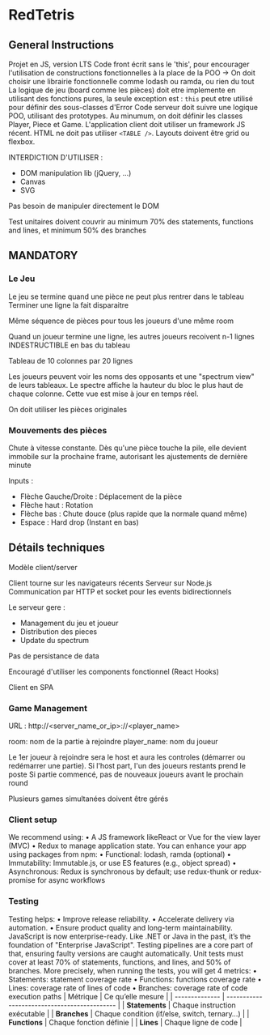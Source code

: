 # RedTetris

## General Instructions
Projet en JS, version LTS
Code front écrit sans le 'this', pour encourager l'utilisation de constructions fonctionnelles à la place de la POO -> On doit choisir une librairie fonctionnelle comme lodash ou ramda, ou rien du tout
La logique de jeu (board comme les pièces) doit etre implemente en utilisant des fonctions pures, la seule exception est : `this` peut etre utilisé pour définir des sous-classes d'Error
Code serveur doit suivre une logique POO, utilisant des prototypes. Au minumum, on doit définir les classes Player, Piece et Game.
L'application client doit utiliser un framework JS récent. HTML ne doit pas utiliser `<TABLE />`. Layouts doivent être grid ou flexbox.

INTERDICTION D'UTILISER :
- DOM manipulation lib (jQuery, ...)
- Canvas
- SVG

Pas besoin de manipuler directement le DOM

Test unitaires doivent couvrir au minimum 70% des statements, functions and lines, et minimum 50% des branches

## MANDATORY

### Le Jeu
Le jeu se termine quand une pièce ne peut plus rentrer dans le tableau
Terminer une ligne la fait disparaitre

Même séquence de pièces pour tous les joueurs d'une même room

Quand un joueur termine une ligne, les autres joueurs recoivent n-1 lignes INDESTRUCTIBLE en bas du tableau

Tableau de 10 colonnes par 20 lignes

Les joueurs peuvent voir les noms des opposants et une "spectrum view" de leurs tableaux. Le spectre affiche la hauteur du bloc le plus haut de chaque colonne. Cette vue est mise à jour en temps réel.

On doit utiliser les pièces originales

### Mouvements des pièces
Chute à vitesse constante. Dès qu'une pièce touche la pile, elle devient immobile sur la prochaine frame, autorisant les ajustements de dernière minute

Inputs :
- Flèche Gauche/Droite : Déplacement de la pièce
- Flèche haut : Rotation
- Flèche bas : Chute douce (plus rapide que la normale quand même)
- Espace : Hard drop (Instant en bas)

## Détails techniques
Modèle client/server

Client tourne sur les navigateurs récents
Serveur sur Node.js
Communication par HTTP et socket pour les events bidirectionnels

Le serveur gere :
- Management du jeu et joueur
- Distribution des pieces
- Update du spectrum

Pas de persistance de data

Encouragé d'utiliser les components fonctionnel (React Hooks)

Client en SPA

### Game Management
URL : http://<server_name_or_ip>:<port>/<room>/<player_name>

room: nom de la partie à rejoindre
player_name: nom du joueur

Le 1er joueur à rejoindre sera le host et aura les controles (démarrer ou redémarrer une partie).
Si l'host part, l'un des joueurs restants prend le poste
Si partie commencé, pas de nouveaux joueurs avant le prochain round

Plusieurs games simultanées doivent être gérés

### Client setup
We recommend using:
• A JS framework likeReact or Vue for the view layer (MVC)
• Redux to manage application state.
You can enhance your app using packages from npm:
• Functional: lodash, ramda (optional)
• Immutability: Immutable.js, or use ES features (e.g., object spread)
• Asynchronous: Redux is synchronous by default; use redux-thunk or redux-promise
for async workflows

### Testing
Testing helps:
• Improve release reliability.
• Accelerate delivery via automation.
• Ensure product quality and long-term maintainability.
JavaScript is now enterprise-ready. Like .NET or Java in the past, it’s the foundation of "Enterprise JavaScript". Testing pipelines are a core part of that, ensuring faulty versions are caught automatically.
Unit tests must cover at least 70% of statements, functions, and lines, and 50% of branches.
More precisely, when running the tests, you will get 4 metrics:
• Statements: statement coverage rate
• Functions: functions coverage rate
• Lines: coverage rate of lines of code
• Branches: coverage rate of code execution paths
| Métrique       | Ce qu’elle mesure                            |
| -------------- | -------------------------------------------- |
| **Statements** | Chaque instruction exécutable                |
| **Branches**   | Chaque condition (if/else, switch, ternary…) |
| **Functions**  | Chaque fonction définie                      |
| **Lines**      | Chaque ligne de code                         |

